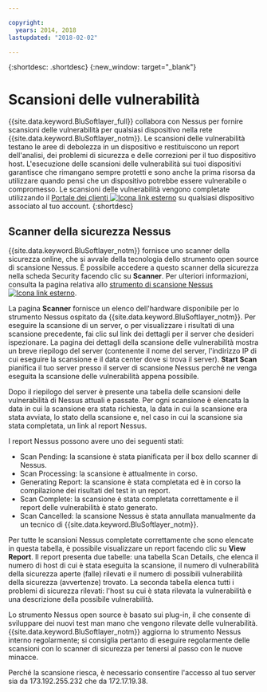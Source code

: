 ```yaml
---

copyright:
  years: 2014, 2018
lastupdated: "2018-02-02"

---
```


{:shortdesc: .shortdesc}
{:new_window: target="_blank"}

# Scansioni delle vulnerabilità
{{site.data.keyword.BluSoftlayer_full}} collabora con Nessus per fornire scansioni delle vulnerabilità per qualsiasi dispositivo nella rete {{site.data.keyword.BluSoftlayer_notm}}.  Le scansioni delle vulnerabilità testano le aree di debolezza in un dispositivo e restituiscono un report dell'analisi, dei problemi di sicurezza e delle correzioni per il tuo dispositivo host. L'esecuzione delle scansioni delle vulnerabilità sui tuoi dispositivi garantisce che rimangano sempre protetti e sono anche la prima risorsa da utilizzare quando pensi che un dispositivo potrebbe essere vulnerabile o compromesso. Le scansioni delle vulnerabilità vengono completate utilizzando il [Portale dei clienti ![Icona link esterno](../../icons/launch-glyph.svg "Icona link esterno")](https://control.softlayer.com/) su qualsiasi dispositivo associato al tuo account.
{:shortdesc}

## Scanner della sicurezza Nessus 
{{site.data.keyword.BluSoftlayer_notm}} fornisce uno scanner della sicurezza online, che si avvale della tecnologia dello strumento open source di scansione Nessus. È possibile accedere a questo scanner della sicurezza nella scheda Security facendo clic su **Scanner**. Per ulteriori informazioni, consulta la pagina relativa allo [strumento di scansione Nessus ![Icona link esterno](../../icons/launch-glyph.svg "Icona link esterno")](http://www.nessus.org/nessus/).

La pagina **Scanner** fornisce un elenco dell'hardware disponibile per lo strumento Nessus ospitato da {{site.data.keyword.BluSoftlayer_notm}}. Per eseguire la scansione di un server, o per visualizzare i risultati di una scansione precedente, fai clic sul link dei dettagli per il server che desideri ispezionare. La pagina dei dettagli della scansione delle vulnerabilità mostra un breve riepilogo del server (contenente il nome del server, l'indirizzo IP di cui eseguire la scansione e il data center dove si trova il server). **Start Scan** pianifica il tuo server presso il server di scansione Nessus perché ne venga eseguita la scansione delle vulnerabilità appena possibile.

Dopo il riepilogo del server è presente una tabella delle scansioni delle vulnerabilità di Nessus attuali e passate. Per ogni scansione è elencata la data in cui la scansione era stata richiesta, la data in cui la scansione era stata avviata, lo stato della scansione e, nel caso in cui la scansione sia stata completata, un link al report Nessus.

I report Nessus possono avere uno dei seguenti stati:

* Scan Pending: la scansione è stata pianificata per il box dello scanner di Nessus.
* Scan Processing: la scansione è attualmente in corso.
* Generating Report: la scansione è stata completata ed è in corso la compilazione dei risultati del test in un report.
* Scan Complete: la scansione è stata completata correttamente e il report delle vulnerabilità è stato generato.
* Scan Cancelled: la scansione Nessus è stata annullata manualmente da un tecnico di {{site.data.keyword.BluSoftlayer_notm}}.

Per tutte le scansioni Nessus completate correttamente che sono elencate in questa tabella, è possibile visualizzare un report facendo clic su **View Report**. Il report presenta due tabelle: una tabella Scan Details, che elenca il numero di host di cui è stata eseguita la scansione, il numero di vulnerabilità della sicurezza aperte (falle) rilevati e il numero di possibili vulnerabilità della sicurezza (avvertenze) trovato. La seconda tabella elenca tutti i problemi di sicurezza rilevati: l'host su cui è stata rilevata la vulnerabilità e una descrizione della possibile vulnerabilità.

Lo strumento Nessus open source è basato sui plug-in, il che consente di sviluppare dei nuovi test man mano che vengono rilevate delle vulnerabilità. {{site.data.keyword.BluSoftlayer_notm}} aggiorna lo strumento Nessus interno regolarmente; si consiglia pertanto di eseguire regolarmente delle scansioni con lo scanner di sicurezza per tenersi al passo con le nuove minacce.

Perché la scansione riesca, è necessario consentire l'accesso al tuo server sia da 173.192.255.232 che da 172.17.19.38.
